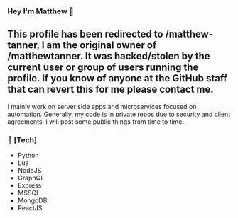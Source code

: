 ### Hey I'm Matthew 👋
## This profile has been redirected to /matthew-tanner, I am the original owner of /matthewtanner. It was hacked/stolen by the current user or group of users running the profile. If you know of anyone at the GitHub staff that can revert this for me please contact me.

I mainly work on server side apps and microservices focused on automation. Generally, my code is in private repos due to security and client agreements. I will post some public things from time to time.

### :open_file_folder: [Tech]

- Python
- Lua
- NodeJS
- GraphQL
- Express
- MSSQL
- MongoDB
- ReactJS

<!--
**mPixels/mpixels** is a ✨ _special_ ✨ repository because its `README.md` (this file) appears on your GitHub profile.

Here are some ideas to get you started:

- 🔭 I’m currently working on ...
- 🌱 I’m currently learning ...
- 👯 I’m looking to collaborate on ...
- 🤔 I’m looking for help with ...
- 💬 Ask me about ...
- 📫 How to reach me: ...
- 😄 Pronouns: ...
- ⚡ Fun fact: ...
-->
